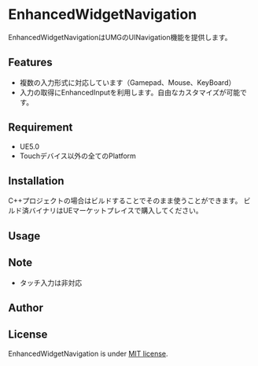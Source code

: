 # EnhancedWidgetNavigation

EnhancedWidgetNavigationはUMGのUINavigation機能を提供します。

## Features
- 複数の入力形式に対応しています（Gamepad、Mouse、KeyBoard）
- 入力の取得にEnhancedInputを利用します。自由なカスタマイズが可能です。

## Requirement
- UE5.0
- Touchデバイス以外の全てのPlatform

## Installation
C++プロジェクトの場合はビルドすることでそのまま使うことができます。
ビルド済バイナリはUEマーケットプレイスで購入してください。

## Usage


## Note
- タッチ入力は非対応

## Author

## License
EnhancedWidgetNavigation is under [MIT license](https://en.wikipedia.org/wiki/MIT_License).
